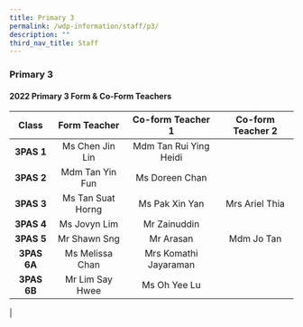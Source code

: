 ```yaml
---
title: Primary 3
permalink: /wdp-information/staff/p3/
description: ""
third_nav_title: Staff
---
```

### **Primary 3**

#### **2022 Primary 3 Form & Co-Form Teachers**

| Class | Form Teacher | Co-form Teacher 1 | Co-form Teacher 2 |
|:---:|:---:|:---:|:---:|
| **3PAS 1** | Ms Chen Jin Lin | Mdm Tan Rui Ying Heidi |   |
| **3PAS 2** | Mdm Tan Yin Fun | Ms Doreen Chan |   |
| **3PAS 3** | Ms Tan Suat Horng | Ms Pak Xin Yan | Mrs Ariel Thia |
| **3PAS 4** | Ms Jovyn Lim | Mr Zainuddin |   |
| **3PAS 5** | Mr Shawn Sng | Mr Arasan | Mdm Jo Tan |
| **3PAS 6A** | Ms Melissa Chan | Mrs Komathi Jayaraman |   |
| **3PAS 6B** | Mr Lim Say Hwee | Ms Oh Yee Lu |   |
|